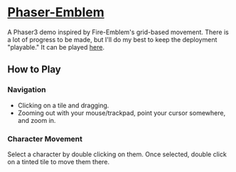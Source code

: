 # [Phaser-Emblem](https://dmellogu.github.io/ftrpg/)

A Phaser3 demo inspired by Fire-Emblem's grid-based movement. There is a lot of progress to be made, but I'll do my best to keep the deployment "playable." It can be played [here](https://dmellogu.github.io/ftrpg/).


## How to Play

### Navigation
* Clicking on a tile and dragging.
* Zooming out with your mouse/trackpad, point your cursor somewhere, and zoom in.

### Character Movement
Select a character by double clicking on them. Once selected, double click on a tinted tile to move them there.